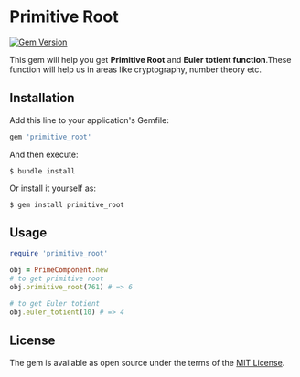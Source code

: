 # Primitive Root

[![Gem Version](https://badge.fury.io/rb/primitive_root.svg)](https://badge.fury.io/rb/primitive_root)

This gem will help you get **Primitive Root** and **Euler totient function**.These function will help us in areas like cryptography, number theory etc.

## Installation

Add this line to your application's Gemfile:

```ruby
gem 'primitive_root'
```

And then execute:

    $ bundle install

Or install it yourself as:

    $ gem install primitive_root

## Usage
```ruby
require 'primitive_root'

obj = PrimeComponent.new
# to get primitive root
obj.primitive_root(761) # => 6

# to get Euler totient
obj.euler_totient(10) # => 4
```

## License

The gem is available as open source under the terms of the [MIT License](http://opensource.org/licenses/MIT).

